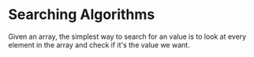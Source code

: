 # Searching Algorithms

Given an array, the simplest way to search for an value is to look at every element in the array and check if it's the value we want.
